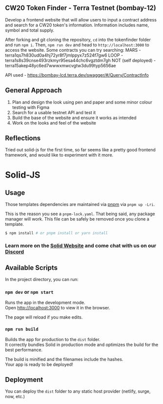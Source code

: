 ## CW20 Token Finder - Terra Testnet (bombay-12)

Develop a frontend website that will allow users to input a contract address and search for a CW20 token's information.
Information includes name, symbol and total supply.

After forking and git cloning the repository, `cd` into the tokenfinder folder and run `npm i`. Then, `npm run dev` and head to `http://localhost:3000` to access the website.
Some contracts you can try searching:
MARS - terra1qs7h830ud0a4hj72yr8f7jmlppyx7z524f7gw6
LOOP - terra1s8s39cnse493rzkmyr95esa44chc6vgztdm7gh
NOT (self deployed) - terra15akep48yc6ed7wwwxmwcvgtw3du99typ5656ae

API used - https://bombay-lcd.terra.dev/swagger/#/Query/ContractInfo

## General Approach

1. Plan and design the look using pen and paper and some minor colour testing with Figma
2. Search for a usable testnet API and test it
3. Build the base of the website and ensure it works as intended
4. Work on the looks and feel of the website

## Reflections

Tried out solid-js for the first time, so far seems like a pretty good frontend framework, and would like to experiment with it more.

# Solid-JS 
## Usage

Those templates dependencies are maintained via [pnpm](https://pnpm.io) via `pnpm up -Lri`.

This is the reason you see a `pnpm-lock.yaml`. That being said, any package manager will work. This file can be safely be removed once you clone a template.

```bash
$ npm install # or pnpm install or yarn install
```

### Learn more on the [Solid Website](https://solidjs.com) and come chat with us on our [Discord](https://discord.com/invite/solidjs)

## Available Scripts

In the project directory, you can run:

### `npm dev` or `npm start`

Runs the app in the development mode.<br>
Open [http://localhost:3000](http://localhost:3000) to view it in the browser.

The page will reload if you make edits.<br>

### `npm run build`

Builds the app for production to the `dist` folder.<br>
It correctly bundles Solid in production mode and optimizes the build for the best performance.

The build is minified and the filenames include the hashes.<br>
Your app is ready to be deployed!

## Deployment

You can deploy the `dist` folder to any static host provider (netlify, surge, now, etc.)
